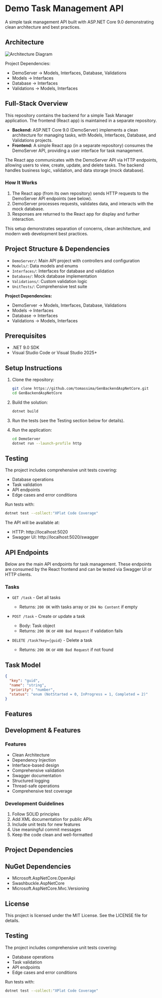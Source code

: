 # Demo Task Management API

A simple task management API built with ASP.NET Core 9.0 demonstrating clean architecture and best practices.

## Architecture

![Architecture Diagram](https://www.plantuml.com/plantuml/png/NK_BJWCn3BplLrYz09T-0kgYWjG34c8hxYRhLb7pY18lWh_79OGrkKIPySnePbSOCo_U3ULYGyAC7apqAGOAFF6N8yXa6CFPaPBCTCB5yP4-UNJs7BoemSX3UHXku2b7-OPv-8k2JUF6bE3sbT3mtGQmh5hnFQ2vTBOz-JXH_g0ihiVf2EFBeHhNYzO_nvbS-H7KxxymP7p7GjN_2xJW3PsTaMqCDK9XBJjSXvxGK5Mjy3fYJqasK31MS5i7s-szRZoeNN9gNJksLUnuNQi_wIurjATRQC-hK5L9qxrZ9yCMxxu1)

Project Dependencies:
- DemoServer → Models, Interfaces, Database, Validations
- Models → Interfaces
- Database → Interfaces
- Validations → Models, Interfaces

## Full-Stack Overview

This repository contains the backend for a simple Task Manager application. The frontend (React app) is maintained in a separate repository.

- **Backend:** ASP.NET Core 9.0 (DemoServer) implements a clean architecture for managing tasks, with Models, Interfaces, Database, and Validations projects.
- **Frontend:** A simple React app (in a separate repository) consumes the DemoServer API, providing a user interface for task management.

The React app communicates with the DemoServer API via HTTP endpoints, allowing users to view, create, update, and delete tasks. The backend handles business logic, validation, and data storage (mock database).

### How It Works

1. The React app (from its own repository) sends HTTP requests to the DemoServer API endpoints (see below).
2. DemoServer processes requests, validates data, and interacts with the mock database.
3. Responses are returned to the React app for display and further interaction.

This setup demonstrates separation of concerns, clean architecture, and modern web development best practices.



## Project Structure & Dependencies

- `DemoServer/`: Main API project with controllers and configuration
- `Models/`: Data models and enums
- `Interfaces/`: Interfaces for database and validation
- `Database/`: Mock database implementation
- `Validations/`: Custom validation logic
- `UnitTests/`: Comprehensive test suite

**Project Dependencies:**
  - DemoServer → Models, Interfaces, Database, Validations
  - Models → Interfaces
  - Database → Interfaces
  - Validations → Models, Interfaces

## Prerequisites

- .NET 9.0 SDK
- Visual Studio Code or Visual Studio 2025+

## Setup Instructions

1. Clone the repository:
   ```bash
   git clone https://github.com/tomassima/GenBackendAspNetCore.git
   cd GenBackendAspNetCore
   ```

2. Build the solution:
   ```bash
   dotnet build
   ```

3. Run the tests (see the Testing section below for details).

4. Run the application:
   ```bash
   cd DemoServer
   dotnet run --launch-profile http
   ```


## Testing

The project includes comprehensive unit tests covering:
- Database operations
- Task validation
- API endpoints
- Edge cases and error conditions

Run tests with:
```bash
dotnet test --collect:"XPlat Code Coverage"
```

The API will be available at:
- HTTP: http://localhost:5020
- Swagger UI: http://localhost:5020/swagger

## API Endpoints

Below are the main API endpoints for task management. These endpoints are consumed by the React frontend and can be tested via Swagger UI or HTTP clients.

### Tasks

- `GET /task` - Get all tasks
  - Returns: `200 OK` with tasks array or `204 No Content` if empty

- `POST /task` - Create or update a task
  - Body: Task object
  - Returns: `200 OK` or `400 Bad Request` if validation fails

- `DELETE /task?key={guid}` - Delete a task
  - Returns: `200 OK` or `400 Bad Request` if not found

## Task Model

```json
{
  "key": "guid",
  "name": "string",
  "priority": "number",
  "status": "enum (NotStarted = 0, InProgress = 1, Completed = 2)"
}
```

## Features

## Development & Features

### Features
- Clean Architecture
- Dependency Injection
- Interface-based design
- Comprehensive validation
- Swagger documentation
- Structured logging
- Thread-safe operations
- Comprehensive test coverage

### Development Guidelines
1. Follow SOLID principles
2. Add XML documentation for public APIs
3. Include unit tests for new features
4. Use meaningful commit messages
5. Keep the code clean and well-formatted

## Project Dependencies

## NuGet Dependencies
- Microsoft.AspNetCore.OpenApi
- Swashbuckle.AspNetCore
- Microsoft.AspNetCore.Mvc.Versioning
## License

This project is licensed under the MIT License. See the LICENSE file for details.

## Testing

The project includes comprehensive unit tests covering:
- Database operations
- Task validation
- API endpoints
- Edge cases and error conditions

Run tests with:
```bash
dotnet test --collect:"XPlat Code Coverage"
```
